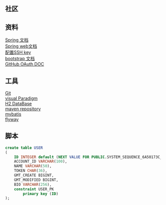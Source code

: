 ## 社区

## 资料
[Spring 文档](https://spring.io/guides)  
[Spring web文档](https://spring.io/guides/gs/serving-web-content/)  
[配置SSH key](https://elasticsearch.cn/https://developer.github.com/v3/guides/managing-deploy-keys/#deploy-keys)  
[bootstrap 文档](https://v3.bootcss.com/)  
[GitHub OAuth DOC](https://developer.github.com/apps/building-oauth-apps/creating-an-oauth-app/)  
## 工具
[Git](https://git-scm.com/downloads)  
[visual Paradigm](https://www.visual-paradigm.com)  
[H2 DataBase](http://h2database.com/html/main.html)  
[maven repository](https://mvnrepository.com/)  
[mybatis](http://mybatis.org/spring-boot-starter/mybatis-spring-boot-autoconfigure/)  
[flyway](flywaydb.org/getstarted/why)
## 脚本
```sql
create table USER
(
	ID INTEGER default (NEXT VALUE FOR PUBLIC.SYSTEM_SEQUENCE_6A50173C_2EF2_4385_A7F9_BEA8B0A8FBBF) auto_increment,
	ACCOUNT_ID VARCHAR(100),
	NAME VARCHAR(50),
	TOKEN CHAR(36),
	GMT_CREATE BIGINT,
	GMT_MODIFIED BIGINT,
	BIO VARCHAR(256),
	constraint USER_PK
		primary key (ID)
);
```
